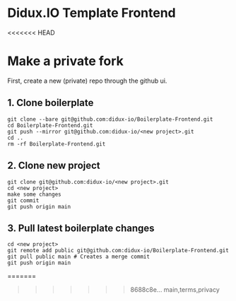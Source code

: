 # Didux.IO Template Frontend
<<<<<<< HEAD

# Make a private fork

First, create a new (private) repo through the github ui.

## 1. Clone boilerplate
```
git clone --bare git@github.com:didux-io/Boilerplate-Frontend.git
cd Boilerplate-Frontend.git
git push --mirror git@github.com:didux-io/<new project>.git
cd ..
rm -rf Boilerplate-Frontend.git
```

## 2. Clone new project
```
git clone git@github.com:didux-io/<new project>.git
cd <new project>
make some changes
git commit
git push origin main
```

## 3. Pull latest boilerplate changes
```
cd <new project>
git remote add public git@github.com:didux-io/Boilerplate-Frontend.git
git pull public main # Creates a merge commit
git push origin main
```
=======
>>>>>>> 8688c8e... main,terms,privacy
